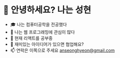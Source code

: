 # 👋 안녕하세요? 나는 성현
- 🎓 나는 컴퓨터공학을 전공했다
- 👀 나는 웹 프로그래밍에 관심이 많다
- 🌱 현재 리액트를 공부중
- 💞️ 재미있는 아이디어가 있으면 협업해요?
- 📫 연락은 이쪽으로 주세요 anseonghyeon@gmail.com


